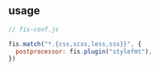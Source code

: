 <!-- markdownlint-disable MD002 MD041 -->

## usage

```js
// fis-conf.js

fis.match("*.{css,scss,less,sss}}", {
  postprocessor: fis.plugin("stylefmt"),
})
```
